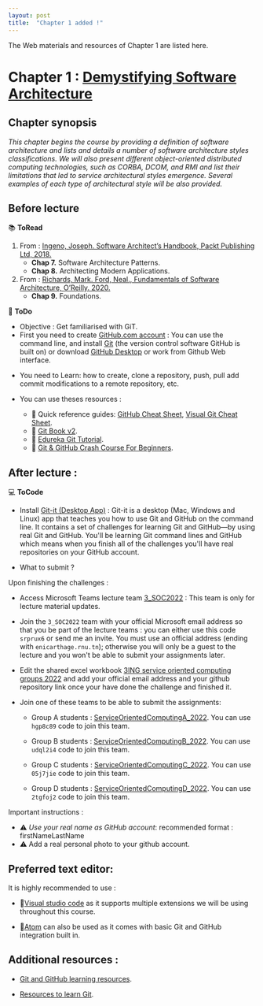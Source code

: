 ```yaml
---
layout: post
title:  "Chapter 1 added !"
---
```


The Web materials and resources of Chapter 1 are listed here.

# Chapter 1 : [Demystifying Software Architecture](https://github.com/neilabenlakhal/neilabenlakhal.github.io/tree/master/2020-2021Lecture/SOC/Chapter_1)

## Chapter synopsis
*This chapter begins the course by providing a definition of software architecture and lists and details a number of software architecture styles classifications. We will also present different object-oriented distributed computing technologies, such as CORBA, DCOM, and RMI and list their limitations that led to service architectural styles emergence. Several examples of each type of architectural style will be also provided.*

## Before lecture

📚 **ToRead**

1. From : [Ingeno, Joseph. Software Architect’s Handbook, Packt Publishing Ltd, 2018.](https://github.com/neilabenlakhal/neilabenlakhal.github.io/blob/master/2020-2021Lecture/SOC/Chapter_1/ToRead/Software%20Architect’s%20Handbook.pdf)
   * **Chap 7.** Software Architecture Patterns.
   * **Chap 8.** Architecting Modern Applications.
2. From : [Richards, Mark. Ford, Neal., Fundamentals of Software Architecture, O’Reilly. 2020.](https://github.com/neilabenlakhal/neilabenlakhal.github.io/blob/master/2020-2021Lecture/SOC/Chapter_1/ToRead/Fundamentals%20of%20Software%20Architecture.pdf)
   * **Chap 9.** Foundations.


📝 **ToDo**

* Objective : Get familiarised with GiT.
* First you need to create [GitHub.com account](http://github.com) : You can use the command line, and install [Git](https://git-scm.com/downloads) (the version control software GitHub is built on) or download [GitHub Desktop](https://desktop.github.com/) or work from Github Web interface.
- You need to Learn:  how to create, clone a repository, push, pull add commit modifications to a remote repository, etc.

- You can use theses resources : 

  * 🔗 Quick reference guides: [GitHub Cheat Sheet](https://training.github.com/), [Visual Git Cheat Sheet](https://ndpsoftware.com/git-cheatsheet.html).
  * 🔗 [Git Book v2](https://git-scm.com/book/en/v2).
  * 🔗 [Edureka Git Tutorial](https://www.youtube.com/watch?v=xuB1Id2Wxak).
  * 🔗 [Git & GitHub Crash Course For Beginners](https://www.youtube.com/watch?v=SWYqp7iY_Tc&t=193s).
  
  

## After lecture : 

💻 **ToCode** 

- Install [Git-it (Desktop App)](https://github.com/jlord/git-it-electron/releases) : Git-it is a desktop (Mac, Windows and Linux) app that teaches you how to use Git and GitHub on the command line. It contains a set of challenges for learning Git and GitHub—by using real Git and GitHub. You'll be learning Git command lines and GitHub which means when you finish all of the challenges you'll have real repositories on your GitHub account.

- What to submit ?

Upon finishing the challenges : 


   - Access Microsoft Teams lecture team [3_SOC2022](https://teams.microsoft.com/l/team/19%3aMEiRChRURbidsGLbg22vLjghxS2YhTGU7J9ovSHHpYE1%40thread.tacv2/conversations?groupId=7d6b776d-e6f8-4925-a125-0651c6cffb28&tenantId=dbd6664d-4eb9-46eb-99d8-5c43ba153c61) : This team is only for lecture material updates.
  
   - Join the `3_SOC2022` team with your official Microsoft email address so that you be part of the lecture teams : you can either use this code `srprux6` or send me an invite. You must use an official address (ending with `enicarthage.rnu.tn`); otherwise you will only be a guest to the lecture and you won't be able to submit your assignments later.

   - Edit the shared excel workbook [3ING service oriented computing groups 2022](https://teams.microsoft.com/l/file/64B0971B-04DC-418D-BCE8-E8799FDDB5E2?tenantId=dbd6664d-4eb9-46eb-99d8-5c43ba153c61&fileType=xlsx&objectUrl=https%3A%2F%2Fmohetn.sharepoint.com%2Fsites%2F3_SOC2022950%2FShared%20Documents%2FGeneral%2F3ING%20service%20oriented%20computing%20groups_21-22.xlsx&baseUrl=https%3A%2F%2Fmohetn.sharepoint.com%2Fsites%2F3_SOC2022950&serviceName=teams&threadId=19:MEiRChRURbidsGLbg22vLjghxS2YhTGU7J9ovSHHpYE1@thread.tacv2&groupId=7d6b776d-e6f8-4925-a125-0651c6cffb28) and add your official email address and your github repository link once your have done the challenge and finished it.
  
   - Join one of these teams to be able to submit the assignments: 

      - Group A students : [ServiceOrientedComputingA_2022](https://teams.microsoft.com/l/team/19%3a_k-ppS9-6Tq7dVeZUkeec3N_BIPqjU6fXQp2TbOJWZw1%40thread.tacv2/conversations?groupId=3da195b6-6b92-4c4a-8164-24c8273f5c76&tenantId=dbd6664d-4eb9-46eb-99d8-5c43ba153c61). You can use `hgp8c89` code to join this team. 

      - Group B students : [ServiceOrientedComputingB_2022](https://teams.microsoft.com/l/team/19%3aX5NRf_EcJwi0um3Mhk5jv71C1UzKiYE_sgYGQvCqfQE1%40thread.tacv2/conversations?groupId=46dac224-922c-4b19-9488-2dc44b33f7eb&tenantId=dbd6664d-4eb9-46eb-99d8-5c43ba153c61). You can use `udql2i4` code to join this team. 

      - Group C students : [ServiceOrientedComputingC_2022](https://teams.microsoft.com/l/team/19%3aUAnaVx2kLy3YoSicmM98Bh9e4tIT9oI2IyVoFXj103k1%40thread.tacv2/conversations?groupId=161f7d7f-4fcc-4bfb-88ff-ab0a516fb70a&tenantId=dbd6664d-4eb9-46eb-99d8-5c43ba153c61).  You can use `05j7jie` code to join this team.
  
      - Group D students : [ServiceOrientedComputingD_2022](https://teams.microsoft.com/l/team/19%3anY1iD7ZwEv87_8qXGLtxtwSdIhcLk5jKpdy4aco-V101%40thread.tacv2/conversations?groupId=7650d099-a158-44b1-a366-ca6059fafafd&tenantId=dbd6664d-4eb9-46eb-99d8-5c43ba153c61). You can use `2tgfoj2` code to join this team. 

  
Important instructions : 

- ⚠ *Use your real name as GitHub account*: recommended format : firstNameLastName
- ⚠ Add a real personal photo to your github account.


## Preferred text editor:
  
It is highly recommended to use :

* 🔗[Visual studio code](https://code.visualstudio.com/docs/setup/setup-overview) as it supports multiple extensions we will be using throughout this course.

* 🔗[Atom](https://atom.io/) can also be used as it comes with basic Git and GitHub integration built in.

## Additional resources :

- [Git and GitHub learning resources](https://docs.github.com/en/github/getting-started-with-github/git-and-github-learning-resources).

- [Resources to learn Git](https://try.github.io/).